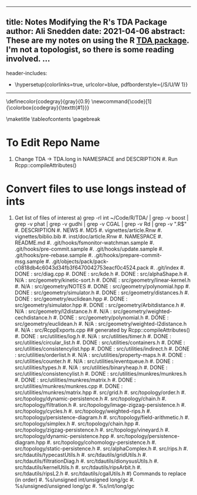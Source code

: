<!--
Compile :
    pandoc -f markdown notes/notes.md -t latex -o notes.pdf

Notes:
    1. http://lierdakil.github.io/pandoc-crossref/
-->


<!--
    YAML section
-->
---
title: Notes Modifying the R's TDA Package
author: Ali Snedden
date: 2021-04-06
abstract: These are my notes on using the R [TDA package](https://cran.r-project.org/web/packages/TDA/vignettes/article.pdf). I'm not a topologist, so there is some reading involved.
...
---
header-includes:
  - \hypersetup{colorlinks=true,
            urlcolor=blue,
            pdfborderstyle={/S/U/W 1}}
---
\definecolor{codegray}{gray}{0.9}
\newcommand{\code}[1]{\colorbox{codegray}{\texttt{#1}}}

\maketitle
\tableofcontents
\pagebreak

To Edit Repo Name
==================================
1. Change TDA -> TDA.long in NAMESPACE and DESCRIPTION
#. Run Rcpp::compileAttributes()


Convert files to use longs instead of ints 
==================================
1. Get list of files of interest
    a) grep -rl int ~/Code/R/TDA/ | grep -v boost | grep -v phat | grep -v gudhi | grep -v CGAL | grep -v Rd | grep -v "\.R$"
        #. DESCRIPTION
        #. NEWS
        #. MD5
        #. vignettes/article.Rnw
        #. vignettes/biblio.bib
        #. inst/doc/article.Rnw
        #. NAMESPACE
        #. README.md
        #. .git/hooks/fsmonitor-watchman.sample
        #. .git/hooks/pre-commit.sample
        #. .git/hooks/update.sample
        #. .git/hooks/pre-rebase.sample
        #. .git/hooks/prepare-commit-msg.sample
        #. .git/objects/pack/pack-c0818db4c6043d34fb3f6470042753eacf0c4524.pack
        #. .git/index
        #. DONE : src/diag.cpp
        #. DONE : src/kde.h
        #. DONE : src/alphaShape.h
        #. N/A  : src/geometry/kinetic-sort.h
        #. DONE : src/geometry/linear-kernel.h
        #. N/A  : src/geometry/NOTES
        #. DONE : src/geometry/polynomial.hpp
        #. DONE : src/geometry/simulator.h
        #. DONE : src/geometry/distances.h
        #. DONE : src/geometry/euclidean.hpp
        #. DONE : src/geometry/simulator.hpp
        #. DONE : src/geometry/Arbitdistance.h
        #. N/A  : src/geometry/l2distance.h
        #. N/A  : src/geometry/weighted-cechdistance.h
        #. DONE : src/geometry/polynomial.h
        #. DONE : src/geometry/euclidean.h
        #. N/A  : src/geometry/weighted-l2distance.h
        #. N/A  : src/RcppExports.cpp   ## generated by Rcpp::compileAttributes()
        #. DONE : src/utilities/log.h
        #. N/A  : src/utilities/timer.h
        #. DONE : src/utilities/circular_list.h
        #. DONE : src/utilities/containers.h
        #. DONE : src/utilities/consistencylist.hpp
        #. DONE : src/utilities/indirect.h
        #. DONE : src/utilities/orderlist.h
        #. N/A  : src/utilities/property-maps.h
        #. DONE : src/utilities/counter.h
        #. N/A  : src/utilities/eventqueue.h
        #. DONE : src/utilities/types.h
        #. N/A  : src/utilities/binaryheap.h
        #. DONE : src/utilities/consistencylist.h
        #. DONE : src/utilities/munkres/munkres.h
        #. DONE : src/utilities/munkres/matrix.h
        #. DONE : src/utilities/munkres/munkres.cpp
        #. DONE : src/utilities/munkres/matrix.hpp
        #. src/grid.h
        #. src/topology/order.h
        #. src/topology/dynamic-persistence.h
        #. src/topology/chain.h
        #. src/topology/filtration.h
        #. src/topology/image-zigzag-persistence.h
        #. src/topology/cycles.h
        #. src/topology/weighted-rips.h
        #. src/topology/persistence-diagram.h
        #. src/topology/field-arithmetic.h
        #. src/topology/simplex.h
        #. src/topology/chain.hpp
        #. src/topology/zigzag-persistence.h
        #. src/topology/vineyard.h
        #. src/topology/dynamic-persistence.hpp
        #. src/topology/persistence-diagram.hpp
        #. src/topology/cohomology-persistence.h
        #. src/topology/static-persistence.h
        #. src/alphaComplex.h
        #. src/rips.h
        #. src/tdautils/typecastUtils.h
        #. src/tdautils/gridUtils.h
        #. src/tdautils/filtrationDiag.h
        #. src/tdautils/dionysusUtils.h
        #. src/tdautils/kernelUtils.h
        #. src/tdautils/ripsArbit.h
        #. src/tdautils/ripsL2.h
        #. src/tdautils/cgalUtils.h
    #) Commands to replace (in order)
        #. %s/unsigned int/unsigned long/gc
        #. %s/unsigned/unsigned long/gc
        #. %s/int/long/gc
